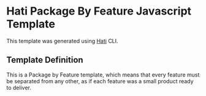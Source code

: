 # Hati Package By Feature Javascript Template

This template was generated using [Hati](https://github.com/wllfaria/Hati) CLI.

## Template Definition

This is a Package by Feature template, which means that every feature must be separated from any other, as if each feature was a small product ready to deliver.
